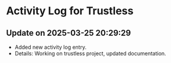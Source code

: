 # Activity Log for Trustless

## Update on 2025-03-25 20:29:29
- Added new activity log entry.
- Details: Working on trustless project, updated documentation.

